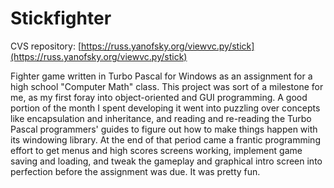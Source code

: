 Stickfighter
============

CVS repository: [https://russ.yanofsky.org/viewvc.py/stick](https://russ.yanofsky.org/viewvc.py/stick)

Fighter game written in Turbo Pascal for Windows as an assignment for a high
school "Computer Math" class. This project was sort of a milestone for me, as
my first foray into object-oriented and GUI programming. A good portion of the
month I spent developing it went into puzzling over concepts like encapsulation
and inheritance, and reading and re-reading the Turbo Pascal programmers'
guides to figure out how to make things happen with its windowing library. At
the end of that period came a frantic programming effort to get menus and high
scores screens working, implement game saving and loading, and tweak the
gameplay and graphical intro screen into perfection before the assignment was
due. It was pretty fun.
